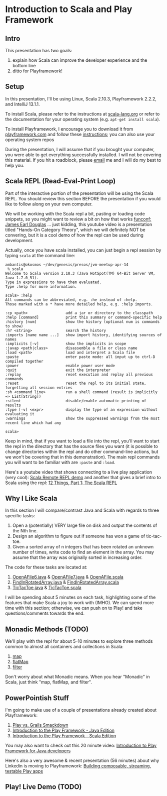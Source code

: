 Introduction to Scala and Play Framework
========================================

Intro
-----

This presentation has two goals:

  1. explain how Scala can improve the developer experience and the bottom line
  2. ditto for Playframework!

Setup
---------------------------
In this presentation, I'll be using Linux, Scala 2.10.3, Playframework 2.2.2, and IntelliJ 13.1.1.

To install Scala, please refer to the instructions at [scala-lang.org](http://www.scala-lang.org/download/) 
or refer to the documentation for your operating system (e.g. `apt-get install scala`).

To install Playframework, I encourage you to download it from
[playframework.com](http://www.playframework.com/download) and follow these
[instructions](http://www.playframework.com/documentation/2.2.x/Installing); you can also use your
operating system repos

During the presentation, I will assume that if you brought your computer, you were able to get
everything successfully installed. I will not be covering this material. If you hit a roadblock, please 
[email](mailto:ambantis@gmail.com) me and I will do my best to help you.

Scala REPL (Read-Eval-Print Loop)
---------------------------------

Part of the interactive portion of the presentation will be using the Scala REPL. You should review
this section BEFORE the presentation if you would like to follow along on your own computer.

We will be working with the Scala repl a bit, pasting or loading code snippets, so you might want
to review a bit on how that works [funconf: James Earl Douglas](http://www.youtube.com/watch?v=0hCwtsR0cas) 
... just kidding, this youtube video is a presentation titled "Hands-On Category Theory", which we will 
definitely NOT be convering, but it is a cool demo of how the repl can be used during development.

Actually, once you have scala installed, you can just begin a repl session by typing `scala` at the
command line:

    ambantis@okosmos ~/dev/genesis/presos/jvm-meetup-apr-14
     % scala
    Welcome to Scala version 2.10.3 (Java HotSpot(TM) 64-Bit Server VM, Java 1.7.0_51).
    Type in expressions to have them evaluated.
    Type :help for more information.

    scala> :help
    All commands can be abbreviated, e.g. :he instead of :help.
    Those marked with a * have more detailed help, e.g. :help imports.

    :cp <path>                 add a jar or directory to the classpath
    :help [command]            print this summary or command-specific help
    :history [num]             show the history (optional num is commands to show)
    :h? <string>               search the history
    :imports [name name ...]   show import history, identifying sources of names
    :implicits [-v]            show the implicits in scope
    :javap <path|class>        disassemble a file or class name
    :load <path>               load and interpret a Scala file
    :paste                     enter paste mode: all input up to ctrl-D compiled together
    :power                     enable power user mode
    :quit                      exit the interpreter
    :replay                    reset execution and replay all previous commands
    :reset                     reset the repl to its initial state, forgetting all session entries
    :sh <command line>         run a shell command (result is implicitly => List[String])
    :silent                    disable/enable automatic printing of results
    :type [-v] <expr>          display the type of an expression without evaluating it
    :warnings                  show the suppressed warnings from the most recent line which had any

    scala>

Keep in mind, that if you want to load a file into the repl, you'll want to start the repl in the
directory that has the source files you want (it is possible to change directories within the repl
and do other command-line actions, but we won't be covering that in this demonstration). The main
repl commands you will want to be familiar with are `:paste` and `:load`.

Here's a youtube video that shows connecting to a live play application (very cool): 
[Scala Remote REPL demo](http://www.youtube.com/watch?v=SKNhET81FxI) and another that gives a brief intro 
to Scala using the repl: [12 Things, Part 1: The Scala REPL](http://www.youtube.com/watch?v=-LGFQ-s7Xr8)

Why I Like Scala
----------------

In this section I will compare/contrast Java and Scala with regards to three specific tasks:

  1. Open a (potentially) VERY large file on disk and output the contents of the Nth line.
  2. Design an algorithm to figure out if someone has won a game of tic-tac-toe.
  3. Given a sorted array of n integers that has been rotated an unknown number of times, write code
     to find an element in the array. You may assume that the array was originally sorted in
     increasing order.

The code for these tasks are located at:

  1. [OpenAFile6.java](https://gist.github.com/ambantis/9986848) & [OpenAFile7.java](https://gist.github.com/ambantis/9986825) & 
     [OpenAFile.scala](https://gist.github.com/ambantis/9986533)
  2. [FindInRotatedArray.java](https://gist.github.com/ambantis/9981797) & [FindInRotatedArray.scala](https://gist.github.com/ambantis/9986086)
  3. [TicTacToe.java](https://gist.github.com/ambantis/10008457) & [TicTacToe.scala](https://gist.github.com/ambantis/10008325)

I will be spending about 5 minutes on each task, highlighting some of the features that make Scala a
joy to work with (IMHO). We can spend more time with this section; otherwise, we can push on to
Play! and take questions/comments towards the end.

Monadic Methods (TODO)
----------------------

We'll play with the repl for about 5-10 minutes to explore three methods common to almost all containers and
collections in Scala:

  1. [map](http://twitter.github.io/scala_school/collections.html#map)
  2. [flatMap](http://twitter.github.io/scala_school/collections.html#flatMap)
  3. [filter](http://twitter.github.io/scala_school/collections.html#filter)

Don't worry about what Monadic means. When you hear "Monadic" in Scala, just think "map, flatMap, and filter".

PowerPointish Stuff
-------------------

I'm going to make use of a couple of presentations already created about Playframework:
  1. [Play vs. Grails Smackdown](http://www.ubertracks.com/preso/#/intro)
  2. [Introduction to the Play Framework - Java Edition](http://presos.jamesward.com/introduction_to_the_play_framework-java/)
  3. [Introduction to the Play Framework - Scala Edition](http://presos.jamesward.com/introduction_to_the_play_framework-scala/)

You may also want to check out this 20 minute video: [Introduction to Play Framework for Java developers](http://vimeo.com/58969923)

Here's also a very awesome & recent presentation (56 minutes) about why Linkedin is moving to Playframework:
[Building composable, streaming, testable Play apps](http://www.ustream.tv/recorded/42801129)

Play! Live Demo (TODO)
----------------------


